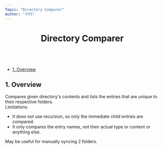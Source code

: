 ```yaml
---
Topic: "Directory Comparer"
Author: "구FS"
---
```

<link href="./src/KFS/md_style.css" rel="stylesheet"></link>
<div id="global">

# <p style="text-align: center">Directory Comparer</p>
<br>
<br>

- [1. Overview](#1-overview)

## 1. Overview

Compares given directory's contents and lists the entries that are unique to their respective folders.  
Limitations:

- It does not use recursion, so only the immediate child entries are compared.
- It only compares the entry names, not their actual type or content or anything else.

May be useful for manually syncing 2 folders.

</div>